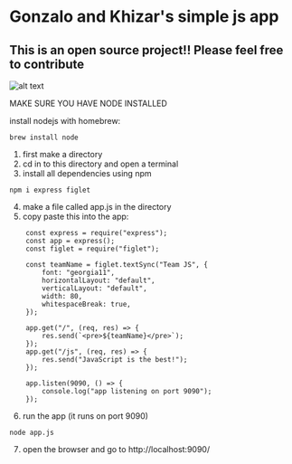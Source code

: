 # Gonzalo and Khizar's simple js app

## This is an open source project!! Please feel free to contribute

![alt text](https://memegenerator.net/img/instances/84708100.jpg)

MAKE SURE YOU HAVE NODE INSTALLED

install nodejs with homebrew:
```
brew install node
```

1. first make a directory
2. cd in to this directory and open a terminal
3. install all dependencies using npm

```
npm i express figlet

```

4. make a file called app.js in the directory
5. copy paste this into the app:

```
    const express = require("express");
    const app = express();
    const figlet = require("figlet");

    const teamName = figlet.textSync("Team JS", {
        font: "georgia11",
        horizontalLayout: "default",
        verticalLayout: "default",
        width: 80,
        whitespaceBreak: true,
    });

    app.get("/", (req, res) => {
        res.send(`<pre>${teamName}</pre>`);
    });
    app.get("/js", (req, res) => {
        res.send("JavaScript is the best!");
    });

    app.listen(9090, () => {
        console.log("app listening on port 9090");
    });

```

6. run the app (it runs on port 9090)

```
node app.js

```

7. open the browser and go to http://localhost:9090/

